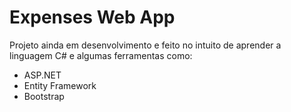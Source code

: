 <h1>Expenses Web App</h1>
<p>Projeto ainda em desenvolvimento e feito no intuito de aprender a linguagem C# e algumas ferramentas como:</p>
<ul>
  <li>ASP.NET
  <li>Entity Framework
  <li>Bootstrap
</ul>
